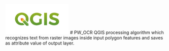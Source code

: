 <img width="200" allign="center" src="images\qgis-logo.png" alt="qgis" />
# PW_OCR
QGIS processing algorithm which recognizes text from raster images inside input polygon features and saves as attribute value of output layer. 

